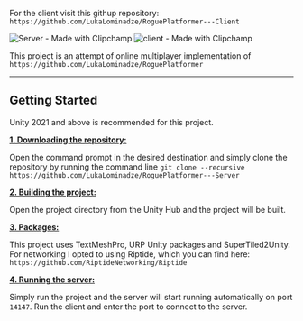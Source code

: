 For the client visit this githup repository: ```https://github.com/LukaLominadze/RoguePlatformer---Client```

![Server - Made with Clipchamp](https://github.com/LukaLominadze/RoguePlatformer---Server/assets/142942110/c53cd963-a9e4-4818-ae64-0d74c1821104)
![client - Made with Clipchamp](https://github.com/LukaLominadze/RoguePlatformer---Server/assets/142942110/0ef434c5-ec6c-4496-b00b-d1bab1168f2d)

This project is an attempt of online multiplayer implementation of ```https://github.com/LukaLominadze/RoguePlatformer```
***

## Getting Started
Unity 2021 and above is recommended for this project.

<ins>**1. Downloading the repository:**</ins>

Open the command prompt in the desired destination and simply clone the repository by running the command line ```git clone --recursive https://github.com/LukaLominadze/RoguePlatformer---Server```

<ins>**2. Building the project:**</ins>

Open the project directory from the Unity Hub and the project will be built.

<ins>**3. Packages:**</ins>

This project uses TextMeshPro, URP Unity packages and SuperTiled2Unity.
For networking I opted to using Riptide, which you can find here: ```https://github.com/RiptideNetworking/Riptide```

<ins>**4. Running the server:**</ins>

Simply run the project and the server will start running automatically on port ```14147```.
Run the client and enter the port to connect to the server.
